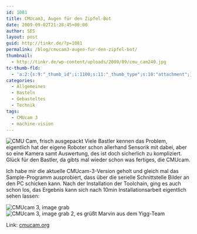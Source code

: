 ```yaml
---
id: 1081
title: CMUcam3, Augen für den Zipfel-Bot
date: 2009-09-02T21:28:45+00:00
author: SES
layout: post
guid: http://tinkr.de/?p=1081
permalink: /blog/cmucam3-augen-fur-den-zipfel-bot/
thumbnail:
  - http://tinkr.de/wp-content/uploads/2009/09/cmu_cam240.jpg
tc-thumb-fld:
  - 'a:2:{s:9:"_thumb_id";i:1100;s:11:"_thumb_type";s:10:"attachment";}'
categories:
  - Allgemeines
  - Basteln
  - Gebasteltes
  - Technik
tags:
  - CMUcam 3
  - machine-vision
---
```

<img loading="lazy" src="/assets/2009/09/cmu_cam.jpg" alt="CMU Cam, frisch ausgepackt" title="CMU Cam, frisch ausgepackt" width="606" height="455" class="alignnone size-full wp-image-1099" srcset="/assets/2009/09/cmu_cam.jpg 606w, /assets/2009/09/cmu_cam-300x225.jpg 300w" sizes="(max-width: 606px) 100vw, 606px" />
Viele Bastler kennen das Problem, eigentlich hat der eigene Roboter schon allerhand Sensorik mit dabei, aber so eine Kamera samt Auswertung, des ist doch sicherlich zu kompliziert. Glück für den Bastler, da gibts mal wieder schon was fertiges, die CMUcam.

Ich habe mir die aktuelle CMUcam-3-Version geholt und gleich mal das Sample-Programm ausprobiert, dass über die serielle Schnittstelle Bilder an den PC schicken kann. Nach der Installation der Toolchain, ging es auch schon los, das Ergebnis kann sich nach 10min Installationsarbeit eigentlich sehen lassen:

<img loading="lazy" src="/assets/2009/09/cmu_cam_grab.png" alt="CMUcam 3, image grab" title="CMUcam 3, image grab" width="606" height="341" class="alignnone size-full wp-image-1085" srcset="/assets/2009/09/cmu_cam_grab.png 606w, /assets/2009/09/cmu_cam_grab-300x168.png 300w" sizes="(max-width: 606px) 100vw, 606px" />

<img loading="lazy" src="/assets/2009/09/cmu_cam_grab2.png" alt="CMUcam 3, image grab 2, es gr&uuml;&szlig;t Marvin aus dem Yigg-Team" title="CMUcam 3, image grab 2, es gr&uuml;&szlig;t Marvin aus dem Yigg-Team" width="606" height="341" class="alignnone size-full wp-image-1084" srcset="/assets/2009/09/cmu_cam_grab2.png 606w, /assets/2009/09/cmu_cam_grab2-300x168.png 300w" sizes="(max-width: 606px) 100vw, 606px" />

Link: [cmucam.org](http://www.cmucam.org)
